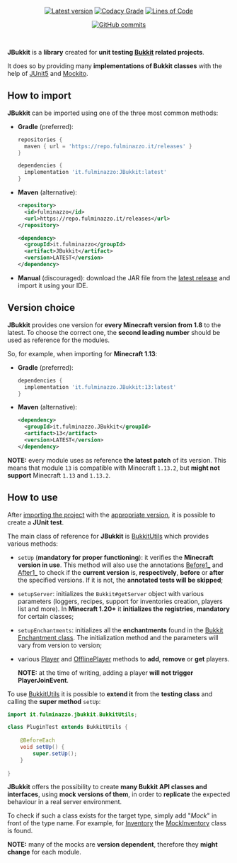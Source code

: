 <p align="center">
  <a href="../../releases/latest"><img src="https://img.shields.io/github/v/release/Fulminazzo/JBukkit?display_name=tag&color=red" alt="Latest version" /></a>
  <a href="https://app.codacy.com/gh/Fulminazzo/JBukkit/"><img src="https://app.codacy.com/project/badge/Grade/245a80286391425d8f7fad220824c566" alt="Codacy Grade" /></a>
  <a href="https://app.codacy.com/gh/Fulminazzo/JBukkit/"><img src="https://tokei.rs/b1/github/Fulminazzo/JBukkit?category=code&style=flat" alt="Lines of Code" /></a>
</p>
<p align="center">
    <a href="../../commit/"><img src="https://img.shields.io/github/commits-since/Fulminazzo/JBukkit/1.0" alt="GitHub commits"/></a>
</p>

<p align="center">
    <img src="https://forthebadge.com/images/badges/code-sucks-it-works.svg" alt="">
    <img src="https://forthebadge.com/images/badges/pro-crastinatior.svg" alt="">
</p>

**JBukkit** is a **library** created for **unit testing [Bukkit](https://dev.bukkit.org/) related projects**.

It does so by providing many **implementations of Bukkit classes** with the help of [JUnit5](https://junit.org/junit5/) and [Mockito](https://site.mockito.org/).

## How to import
**JBukkit** can be imported using one of the three most common methods:
- **Gradle** (preferred):
  ```groovy
  repositories {
  	maven { url = 'https://repo.fulminazzo.it/releases' }
  }

  dependencies {
  	implementation 'it.fulminazzo:JBukkit:latest'
  }
  ```
- **Maven** (alternative):
  ```xml
  <repository>
  	<id>fulminazzo</id>
  	<url>https://repo.fulminazzo.it/releases</url>
  </repository>
  ```
  ```xml
  <dependency>
  	<groupId>it.fulminazzo</groupId>
  	<artifact>JBukkit</artifact>
  	<version>LATEST</version>
  </dependency>
  ```
- **Manual** (discouraged): download the JAR file from the [latest release](../../releases/latest) and import it using your IDE.

## Version choice
**JBukkit** provides one version for **every Minecraft version from 1.8** to the latest.
To choose the correct one, the **second leading number** should be used as reference for the modules.

So, for example, when importing for **Minecraft 1.13**:
- **Gradle** (preferred):
  ```groovy
  dependencies {
  	implementation 'it.fulminazzo.JBukkit:13:latest'
  }
  ```
- **Maven** (alternative):
  ```xml
  <dependency>
  	<groupId>it.fulminazzo.JBukkit</groupId>
  	<artifact>13</artifact>
  	<version>LATEST</version>
  </dependency>
  ```
  
**NOTE:** every module uses as reference **the latest patch** of its version.
This means that module `13` is compatible with Minecraft `1.13.2`, 
but **might not support** Minecraft `1.13` and `1.13.2`.

## How to use
After [importing the project](#how-to-import) with the [appropriate version](#version-choice), 
it is possible to create a **JUnit test**.

The main class of reference for **JBukkit** is 
[BukkitUtils](../../tree/master/base/src/main/java/it/fulminazzo/jbukkit/BukkitUtils.java) 
which provides various methods:

- `setUp` (**mandatory for proper functioning**): it verifies the **Minecraft version in use**.
  This method will also use the annotations 
  [Before1_](../../tree/master/base/src/main/java/it/fulminazzo/jbukkit/annotations/Before1_.java) and
  [After1_](../../tree/master/base/src/main/java/it/fulminazzo/jbukkit/annotations/After1_.java) 
  to check if the **current version** is, **respectively**, **before** or **after** the specified versions.
  If it is not, the **annotated tests will be skipped**;
- `setupServer`: initializes the `Bukkit#getServer` object with various parameters 
  (loggers, recipes, support for inventories creation, players list and more).
  In **Minecraft 1.20+** it **initializes the registries**, **mandatory** for certain classes;
- `setupEnchantments`: initializes all the **enchantments** found in the 
  [Bukkit Enchantment class](https://hub.spigotmc.org/javadocs/bukkit/org/bukkit/enchantments/Enchantment.html).
  The initialization method and the parameters will vary from version to version;
- various 
  [Player](https://hub.spigotmc.org/javadocs/bukkit/org/bukkit/entity/Player.html) and 
  [OfflinePlayer](https://hub.spigotmc.org/javadocs/bukkit/org/bukkit/OfflinePlayer.html) 
  methods to **add**, **remove** or **get** players.
  
  **NOTE:** at the time of writing, adding a player **will not trigger PlayerJoinEvent**.

To use
[BukkitUtils](../../tree/master/base/src/main/java/it/fulminazzo/jbukkit/BukkitUtils.java) 
it is possible to **extend it** from the **testing class** and calling the **super method** `setUp`:
```java
import it.fulminazzo.jbukkit.BukkitUtils;

class PluginTest extends BukkitUtils {
    
    @BeforeEach
    void setUp() {
        super.setUp();
    }
    
}
```

**JBukkit** offers the possibility to create **many Bukkit API classes and interfaces**,
using **mock versions of them**, in order to **replicate** the expected behaviour in a real server environment.

To check if such a class exists for the target type, simply add "_Mock_" in front of the type name.
For example, for [Inventory](https://hub.spigotmc.org/javadocs/bukkit/org/bukkit/inventory/Inventory.html)
the [MockInventory](../../tree/master/base/src/main/java/it/fulminazzo/jbukkit/inventory/MockInventory.java) 
class is found.

**NOTE:** many of the mocks are **version dependent**, therefore they **might change** for each module.
